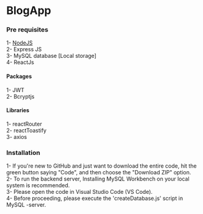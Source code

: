 # BlogApp

### Pre requisites
1- [NodeJS](https://nodejs.org/en)  <br/>
2- Express JS <br/>
3- MySQL database [Local storage] <br/>
4- ReactJs

#### Packages 
1- JWT <br/>
2- Bcryptjs

#### Libraries
1- reactRouter <br/>
2- reactToastify <br/>
3- axios <br/>

### Installation
1- If you're new to GitHub and just want to download the entire code, hit the green button saying "Code", and then choose the "Download ZIP" option. <br/>
2- To run the backend server, Installing MySQL Workbench on your local system is recommended. <br/>
3- Please open the code in Visual Studio Code (VS Code). <br/>
4- Before proceeding, please execute the 'createDatabase.js' script in MySQL -server. <br/>
